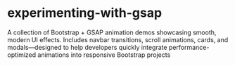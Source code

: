 # experimenting-with-gsap
A collection of Bootstrap + GSAP animation demos showcasing smooth, modern UI effects. Includes navbar transitions, scroll animations, cards, and modals—designed to help developers quickly integrate performance-optimized animations into responsive Bootstrap projects
